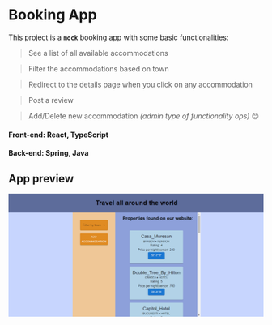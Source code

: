 #  Booking App

This project is a **`mock`** booking app with some basic functionalities:
> See a list of all available accommodations

> Filter the accommodations based on town

> Redirect to the details page when you click on any accommodation

> Post a review
 
> Add/Delete new accommodation *(admin type of functionality ops)* 😊

#### Front-end: React, TypeScript
#### Back-end: Spring, Java
## App preview
![](demo.gif)